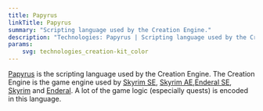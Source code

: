 ```yaml
---
title: Papyrus
linkTitle: Papyrus
summary: "Scripting language used by the Creation Engine."
description: "Technologies: Papyrus | Scripting language used by the Creation Engine."
params:
    svg: technologies_creation-kit_color
---
```


[Papyrus](https://ck.uesp.net/wiki/Category:Papyrus) is the scripting language used by the Creation Engine. The Creation Engine is the game engine used by [Skyrim SE](/games/skyrim-se), [Skyrim AE](/games/skyrim-ae),[Enderal SE](/games/enderal-se), [Skyrim](/games/skyrim) and [Enderal](/games/enderal). A lot of the game logic (especially quests) is encoded in this language.
